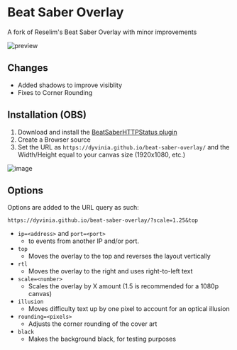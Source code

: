 # Beat Saber Overlay

A fork of Reselim's Beat Saber Overlay with minor improvements

![preview](https://i.imgur.com/Zi4OnEa.png)

## Changes
- Added shadows to improve visiblity
- Fixes to Corner Rounding

## Installation (OBS)

1. Download and install the [BeatSaberHTTPStatus plugin](https://github.com/opl-/beatsaber-http-status/releases)
2. Create a Browser source
3. Set the URL as `https://dyvinia.github.io/beat-saber-overlay/` and the Width/Height equal to your canvas size (1920x1080, etc.)

![image](https://i.imgur.com/vh8deQg.png)

## Options

Options are added to the URL query as such:

```
https://dyvinia.github.io/beat-saber-overlay/?scale=1.25&top
```

- `ip=<address>` and `port=<port>`
	* to events from another IP and/or port.
- `top`
	* Moves the overlay to the top and reverses the layout vertically
- `rtl`
	* Moves the overlay to the right and uses right-to-left text
- `scale=<number>`
	* Scales the overlay by X amount (1.5 is recommended for a 1080p canvas)
- `illusion`
	* Moves difficulty text up by one pixel to account for an optical illusion
- `rounding=<pixels>`
	* Adjusts the corner rounding of the cover art
- `black`
	* Makes the background black, for testing purposes
